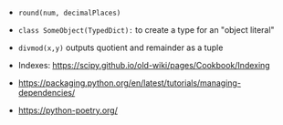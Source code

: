 - `round(num, decimalPlaces)`
- `class SomeObject(TypedDict):` to create a type for an "object literal"
- `divmod(x,y)` outputs quotient and remainder as a tuple

- Indexes: https://scipy.github.io/old-wiki/pages/Cookbook/Indexing
- https://packaging.python.org/en/latest/tutorials/managing-dependencies/
- https://python-poetry.org/